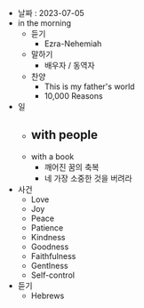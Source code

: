 - 날짜 : 2023-07-05
- in the morning
	- 듣기
		- Ezra-Nehemiah
	- 말하기
		-  배우자 / 동역자 
	- 찬양
		- This is my father's world
		- 10,000 Reasons
- 일
	- with people
		- 
	- with a book
		- 깨어진 꿈의 축복
		- 네 가장 소중한 것을 버려라
- 사건
	- Love
	- Joy
	- Peace
	- Patience
	- Kindness
	- Goodness
	- Faithfulness
	- Gentlness
	- Self-control
- 듣기
	- Hebrews 
